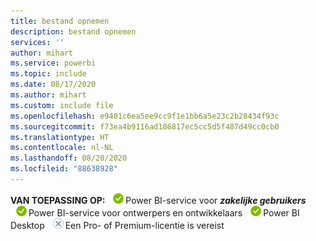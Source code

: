 ```yaml
---
title: bestand opnemen
description: bestand opnemen
services: ''
author: mihart
ms.service: powerbi
ms.topic: include
ms.date: 08/17/2020
ms.author: mihart
ms.custom: include file
ms.openlocfilehash: e9401c6ea5ee9cc9f1e1bb6a5e23c2b28434f93c
ms.sourcegitcommit: f73ea4b9116ad186817ec5cc5d5f487d49cc0cb0
ms.translationtype: HT
ms.contentlocale: nl-NL
ms.lasthandoff: 08/20/2020
ms.locfileid: "88638928"
---
```

<Token>**VAN TOEPASSING OP:** ![ja](media/yes.png)Power BI-service voor ***zakelijke gebruikers*** ![ja](media/yes.png)Power BI-service voor ontwerpers en ontwikkelaars ![ja](media/yes.png)Power BI Desktop ![nee](media/no.png)Een Pro- of Premium-licentie is vereist</Token>